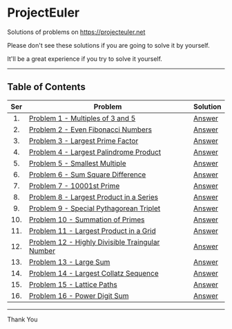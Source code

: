 # ProjectEuler

Solutions of problems on https://projecteuler.net

Please don't see these solutions if you are going to solve it by yourself.

It'll be a great experience if you try to solve it yourself.

---

## Table of Contents

| Ser | Problem | Solution |
|:---:|---------|----------|
| 1. | [Problem 1 - Multiples of 3 and 5](https://projecteuler.net/problem=1) | [Answer](Problem1-Multiples-of-3-or-5.py) |
| 2. | [Problem 2 - Even Fibonacci Numbers](https://projecteuler.net/problem=2) | [Answer](Problem2-Even-Fibonacci-Numbers.py) |
| 3. | [Problem 3 - Largest Prime Factor](https://projecteuler.net/problem=3) | [Answer](Problem3-Largest-Prime-Factor.py) |
| 4. | [Problem 4 - Largest Palindrome Product](https://projecteuler.net/problem=4) | [Answer](Problem4-Largest-Palindrome-Product.py) |
| 5. | [Problem 5 - Smallest Multiple](https://projecteuler.net/problem=5) | [Answer](Problem5-Smallest-Multiple.py) |
| 6. | [Problem 6 - Sum Square Difference](https://projecteuler.net/problem=6) | [Answer](Problem6-Sum-Square-Difference.py) |
| 7. | [Problem 7 - 10001st Prime](https://projecteuler.net/problem=7) | [Answer](Problem7-10001st-Prime.py) |
| 8. | [Problem 8 - Largest Product in a Series](https://projecteuler.net/problem=8) | [Answer](Problem8-Largest-Product-in-a-Series.py) |
| 9. | [Problem 9 - Special Pythagorean Triplet](https://projecteuler.net/problem=9) | [Answer](Problem9-Special-Pythagorean-Triplet.py) |
| 10. | [Problem 10 - Summation of Primes](https://projecteuler.net/problem=10) | [Answer](Problem10-Summation-of-Primes.py) |
| 11. | [Problem 11 - Largest Product in a Grid](https://projecteuler.net/problem=11) | [Answer](Problem11-Largest-Product-in-a-Grid.py) |
| 12. | [Problem 12 - Highly Divisible Traingular Number](https://projecteuler.net/problem=12) | [Answer](Problem12-Highly-Divisible-Traingular-Number.py) |
| 13. | [Problem 13 - Large Sum](https://projecteuler.net/problem=13) | [Answer](Problem13-Large-Sum.py) |
| 14. | [Problem 14 - Largest Collatz Sequence](https://projecteuler.net/problem=14) | [Answer](Problem14-Largest-Collatz-Sequence.py) |
| 15. | [Problem 15 - Lattice Paths](https://projecteuler.net/problem=15) | [Answer](Problem15-Lattice-Paths.py) |
| 16. | [Problem 16 - Power Digit Sum](https://projecteuler.net/problem=16) | [Answer](Problem16-Power-Digit-Sum.py) |

---

Thank You
